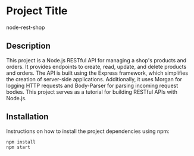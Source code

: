 # Project Title
node-rest-shop
## Description
This project is a Node.js RESTful API for managing a shop's products and orders. It provides endpoints to create, read, update, and delete products and orders. The API is built using the Express framework, which simplifies the creation of server-side applications. Additionally, it uses Morgan for logging HTTP requests and Body-Parser for parsing incoming request bodies. This project serves as a tutorial for building RESTful APIs with Node.js.
## Installation
Instructions on how to install the project dependencies using npm:
```bash
npm install
npm start

